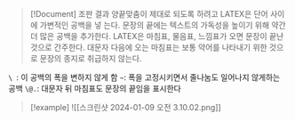 >[!Document]
>조판 결과 양끝맞춤이 제대로 되도록 하려고 LATEX은 단어 사이에 가변적인 공백을 넣 는다. 문장의 끝에는 텍스트의 가독성을 높이기 위해 약간 더 많은 공백을 추가한다. LATEX은 마침표, 물음표, 느낌표가 오면 문장이 끝난 것으로 간주한다. 대문자 다음에 오는 마침표는 보통 약어를 나타내기 위한 것으로 문장의 종지로 취급하지 않는다.

`\ `: 이 공백의 폭을 변하지 않게 함
`~`: 폭을 고정시키면서 줄나눔도 일어나지 않게하는 공백
`\@.`: 대문자 뒤 마침표도 문장의 끝임을 표시한다
>[!example]
>![[스크린샷 2024-01-09 오전 3.10.02.png]]